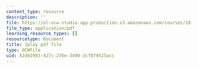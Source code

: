 ```yaml
---
content_type: resource
description: ''
file: https://ol-ocw-studio-app-production.s3.amazonaws.com/courses/18-03sc-differential-equations-fall-2011/82481983927c276e34903cf879525acc_sn3orkHWqUQ.pdf
file_type: application/pdf
learning_resource_types: []
resourcetype: Document
title: 3play pdf file
type: OCWFile
uid: 82481983-927c-276e-3490-3cf879525acc
---
```


